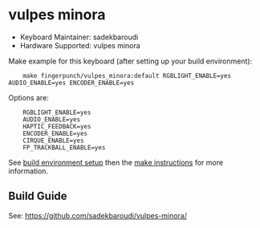 # vulpes minora

* Keyboard Maintainer: sadekbaroudi
* Hardware Supported: vulpes minora

Make example for this keyboard (after setting up your build environment):
```
    make fingerpunch/vulpes_minora:default RGBLIGHT_ENABLE=yes AUDIO_ENABLE=yes ENCODER_ENABLE=yes
```

Options are:
```
    RGBLIGHT_ENABLE=yes
    AUDIO_ENABLE=yes
    HAPTIC_FEEDBACK=yes
    ENCODER_ENABLE=yes
    CIRQUE_ENABLE=yes
    FP_TRACKBALL_ENABLE=yes
```

See [build environment setup](https://docs.qmk.fm/#/getting_started_build_tools) then the [make instructions](https://docs.qmk.fm/#/getting_started_make_guide) for more information.

## Build Guide

See:
https://github.com/sadekbaroudi/vulpes-minora/

